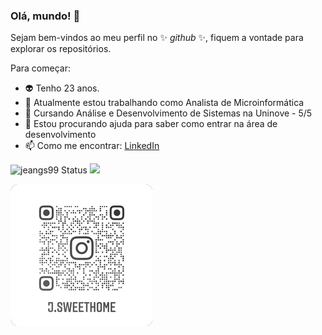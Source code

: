 ### Olá, mundo! 👋


Sejam bem-vindos ao meu perfil no ✨ _github_ ✨, fiquem a vontade para explorar os repositórios.

Para começar:

- :alien: Tenho 23 anos.
- 🔭 Atualmente estou trabalhando como Analista de Microinformática
- 🌱 Cursando Análise e Desenvolvimento de Sistemas na Uninove - 5/5
- 🤔 Estou procurando ajuda para saber como entrar na área de desenvolvimento
- 📫 Como me encontrar: [LinkedIn](https://www.linkedin.com/in/jeangs99/)

![jeangs99 Status](https://github-readme-stats.vercel.app/api?username=jeangs99&show_icons=true&theme=dark&include_all_commits=true&count_private=true")
<img height="180em" src="https://github-readme-stats.vercel.app/api/top-langs/?username=jeangs99&layout=compact&langs_count=7&theme=dark"/>


![insta](insta.png)
